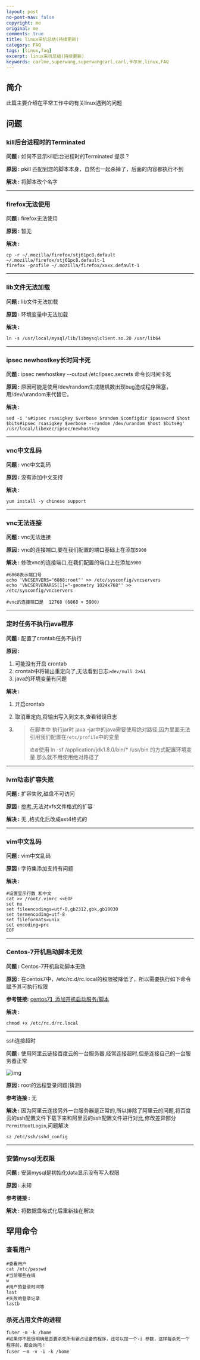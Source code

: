 ```yaml
---
layout: post
no-post-nav: false 
copyright: me
original: me
comments: true
title: linux采坑总结(持续更新)
category: FAQ
tags: [linux,faq]
excerpt: linux采坑总结(持续更新)
keywords: carlme,superwang,superwangcarl,carl,卡尔米,linux,FAQ
---
```


## 简介

此篇主要介绍在平常工作中的有关linux遇到的问题

## 问题

### kill后台进程时的Terminated 

**问题 :** 如何不显示kill后台进程时的Terminated 提示？ 

**原因 :** pkill 匹配到您的脚本本身，自然也一起杀掉了，后面的内容都执行不到

**解决 :** 将脚本改个名字

***

### firefox无法使用

**问题 :**  firefox无法使用

**原因 :** 暂无

**解决 :** 

```
cp -r ~/.mozilla/firefox/stj61pc8.default ~/.mozilla/firefox/stj61pc8.default-1 
firefox -profile ~/.mozilla/firefox/xxxx.default-1
```

***

### lib文件无法加载

**问题 :** lib文件无法加载

**原因 :** 环境变量中无法加载

**解决 :** 

```
ln -s /usr/local/mysql/lib/libmysqlclient.so.20 /usr/lib64
```

***

### ipsec newhostkey长时间卡死

**问题 :** ipsec newhostkey --output /etc/ipsec.secrets 命令长时间卡死

**原因 :** 原因可能是使用/dev/random生成随机数出现bug造成程序阻塞，用/dev/urandom来代替它。

**解决 :** 

```shell
sed -i 's#ipsec rsasigkey $verbose $random $configdir $password $host $bits#ipsec rsasigkey $verbose --random /dev/urandom $host $bits#g' /usr/local/libexec/ipsec/newhostkey
```

***

### vnc中文乱码

**问题 :** vnc中文乱码

**原因 :** 没有添加中文支持

**解决 :** 

```shell
yum install -y chinese support
```

***

### vnc无法连接

**问题 :** vnc无法连接

**原因 :** vnc的连接端口,要在我们配置的端口基础上在添加`5900`

**解决 :** 修改vnc的连接端口,在我们配置的端口上在添加`5900`

```shell
#6868表示端口号  
echo 'VNCSERVERS="6868:root"' >> /etc/sysconfig/vncservers
echo 'VNCSERVERARGS[1]="-geometry 1024x768"' >> /etc/sysconfig/vncservers

#vnc的连接端口是  12768 (6868 + 5900)
```

***

### 定时任务不执行java程序

**问题 :** 配置了crontab任务不执行

**原因 :** 

1. 可能没有开启 crontab
2. crontab中将输出重定向了,无法看到日志`>dev/null 2>&1`
3. java的环境变量有问题

**解决 :** 

1. 开启crontab

2. 取消重定向,将输出写入到文本,查看错误日志

3. > 在脚本中 执行jar时 java -jar中的java需要使用绝对路径,因为里面无法引用我们配置在`/etc/profile`中的变量
   >
   > `或者`使用 ln -sf /application/jdk1.8.0/bin/* /usr/bin 的方式配置环境变量 那么就不用使用绝对路径了

***

### lvm动态扩容失败

**问题 :** 扩容失败,磁盘不可访问

**原因 :** [参考](https://www.cnblogs.com/kevingrace/p/5825963.html),无法对xfs文件格式的扩容

**解决 :** 无 ,格式化后改成ext4格式的

***

### vim中文乱码

**问题 :** vim中文乱码

**原因 :** 字符集添加支持有问题

**解决 :** 

```shell
#设置显示行数 和中文
cat >> /root/.vimrc <<EOF
set nu
set fileencodings=utf-8,gb2312,gbk,gb18030
set termencoding=utf-8
set fileformats=unix
set encoding=prc
EOF
```

***

### Centos-7开机启动脚本无效

**问题 :** Centos-7开机启动脚本无效

**原因 :** 在centos7中，/etc/rc.d/rc.local的权限被降低了，所以需要执行如下命令赋予其可执行权限

**参考链接:**  [centos7】添加开机启动服务/脚本](https://www.cnblogs.com/startcentos/p/6147444.html)

**解决 :** 

```shell
chmod +x /etc/rc.d/rc.local
```

***

ssh连接超时

**问题 :** 使用阿里云链接百度云的一台服务器,经常连接超时,但是连接自己的一台服务器正常

![img]({{site.cdn}}/assets/images/blog/2019/20190610104557.png)

**原因 :** root的远程登录问题(猜测)

**参考连接 :** 无

**解决 :** 因为阿里云连接另外一台服务器是正常的,所以排除了阿里云的问题,将百度云的ssh配置文件下载下来和阿里云的ssh配置文件进行对比,修改差异部分`PermitRootLogin`,问题解决

```shell
sz /etc/ssh/sshd_config
```

***

### 安装mysql无权限

**问题 :** 安装mysql是初始化data显示没有写入权限

**原因 :** 未知

**参考链接 :** 

**解决 :** 将数据盘格式化后重新挂在解决

## 罕用命令

### 查看用户

```shell
#查看用户
cat /etc/passwd
#当前哪些在线
w
#用户的登录时间等
last
#失败的登录记录
lastb
```

### 杀死占用文件的进程

```shell
fuser -m -k /home
#如果你不是很明确是否要杀死所有霸占设备的程序，还可以加一个-i 参数，这样每杀死一个程序前，都会询问！
fuser －m -v -i -k /home
```

